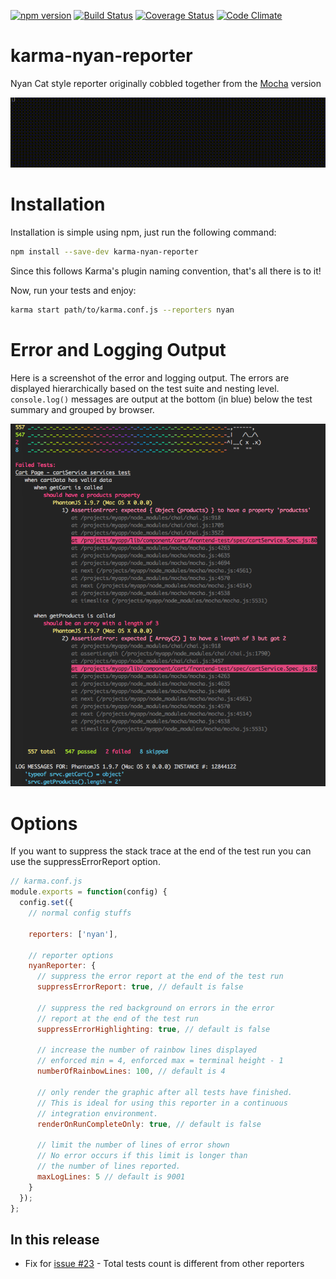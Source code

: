 [![npm version](https://badge.fury.io/js/karma-nyan-reporter.svg)](http://badge.fury.io/js/karma-nyan-reporter)
[![Build Status](https://travis-ci.org/dgarlitt/karma-nyan-reporter.svg)](https://travis-ci.org/dgarlitt/karma-nyan-reporter)
[![Coverage Status](https://coveralls.io/repos/dgarlitt/karma-nyan-reporter/badge.svg?branch=master)](https://coveralls.io/r/dgarlitt/karma-nyan-reporter?branch=master)
[![Code Climate](https://codeclimate.com/github/dgarlitt/karma-nyan-reporter/badges/gpa.svg)](https://codeclimate.com/github/dgarlitt/karma-nyan-reporter)
<!-- [![Dependency Status](https://david-dm.org/dgarlitt/karma-nyan-reporter.svg)](https://david-dm.org/dgarlitt/karma-nyan-reporter) -->

karma-nyan-reporter
===================

Nyan Cat style reporter originally cobbled together from the [Mocha](http://visionmedia.github.io/mocha/) version

![Karma Nyan Cat Reporter for Karma](https://raw.githubusercontent.com/dgarlitt/image-repo/master/karma-nyan-reporter/v0.2.2/karma-nyan-reporter.gif "Karma Nyan Cat Reporter for Karma")

Installation
========

Installation is simple using npm, just run the following command:

```sh
npm install --save-dev karma-nyan-reporter
```

Since this follows Karma's plugin naming convention, that's all there is to it!

Now, run your tests and enjoy:

```sh
karma start path/to/karma.conf.js --reporters nyan
```

Error and Logging Output
=========

Here is a screenshot of the error and logging output. The errors are displayed hierarchically based on the test suite and nesting level. ```console.log()``` messages are output at the bottom (in blue) below the test summary and grouped by browser.

![Karma Nyan Cat Reporter Error Output](https://raw.githubusercontent.com/dgarlitt/image-repo/master/karma-nyan-reporter/v0.2.2/karma-nyan-reporter-error-output.png "Karma Nyan Cat Reporter Error Output")

Options
=========

If you want to suppress the stack trace at the end of the test run you can use the suppressErrorReport option.

```js
// karma.conf.js
module.exports = function(config) {
  config.set({
    // normal config stuffs

    reporters: ['nyan'],

    // reporter options
    nyanReporter: {
      // suppress the error report at the end of the test run
      suppressErrorReport: true, // default is false

      // suppress the red background on errors in the error
      // report at the end of the test run
      suppressErrorHighlighting: true, // default is false

      // increase the number of rainbow lines displayed
      // enforced min = 4, enforced max = terminal height - 1
      numberOfRainbowLines: 100, // default is 4

      // only render the graphic after all tests have finished.
      // This is ideal for using this reporter in a continuous
      // integration environment.
      renderOnRunCompleteOnly: true, // default is false

      // limit the number of lines of error shown
      // No error occurs if this limit is longer than 
      // the number of lines reported.
      maxLogLines: 5 // default is 9001
    }
  });
};
```

In this release
-----------
 - Fix for [issue #23](https://github.com/dgarlitt/karma-nyan-reporter/issues/23) - Total tests count is different from other reporters
